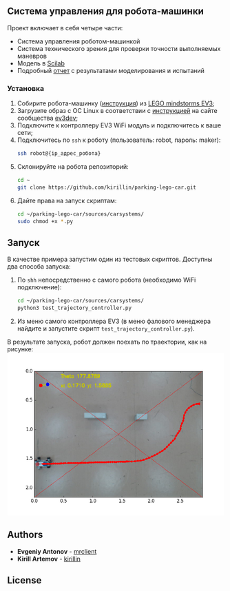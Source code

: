 ## Система управления для робота-машинки
Проект включает в себя четыре части:
* Система управления роботом-машинкой
* Система технического зрения для проверки точности выполняемых маневров
* Модель в [Scilab](https://github.com/opencollab/scilab)
* Подробный [отчет](https://github.com/kirillin/parking-lego-car/blob/master/report/build/main.pdf) с результатами моделирования и испытаний 

### Установка

1. Собирите робота-машинку ([инструкция]()) из [LEGO mindstorms EV3](https://www.lego.com/ru-ru/mindstorms); 
2. Загрузите образ с ОС Linux в соответствии с [инструкцией](http://www.ev3dev.org/docs/getting-started/) на сайте сообщества [ev3dev](http://www.ev3dev.com);
3. Подключите к контроллеру EV3 WiFi модуль и подключитесь к ваше сети;
4. Подключитесь по `ssh` к роботу (пользователь: robot, пароль: maker):
    ```bash
    ssh robot@{ip_адрес_робота}
    ```
5. Склонируйте на робота репозиторий:
    ```bash 
    cd ~
    git clone https://github.com/kirillin/parking-lego-car.git     
    ```
6. Дайте права на запуск скриптам:
    ```bash
    cd ~/parking-lego-car/sources/carsystems/
    sudo chmod +x *.py
    ```

## Запуск

В качестве примера запустим один из тестовых скриптов. Доступны два способа запуска:
1. По `shh` непосредственно с самого робота (необходимо WiFi подключение):
    ```bash
    cd ~/parking-lego-car/sources/carsystems/
    python3 test_trajectory_controller.py
    ```
2. Из меню самого контроллера EV3 (в меню фалового менеджера найдите и запустите скрипт `test_trajectory_controller.py`).

В результате запуска, робот должен поехать по траектории, как на рисунке:
![Иллюстрация к проекту](https://github.com/kirillin/parking-lego-car/raw/master/report/images/cv_6.png)

## Authors

* **Evgeniy Antonov** - [mrclient](https://github.com/mrclient)
* **Kirill Artemov** - [kirillin](https://github.com/kirillin)

## License

